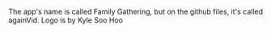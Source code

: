 The app's name is called Family Gathering, but on the github files, it's called againVid.
Logo is by Kyle Soo Hoo
